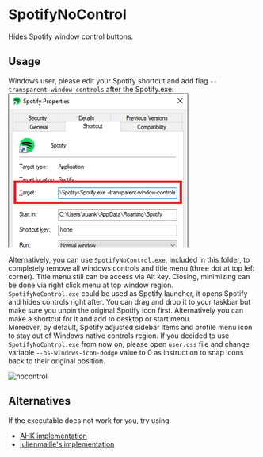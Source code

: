 # SpotifyNoControl

Hides Spotify window control buttons.

## Usage

Windows user, please edit your Spotify shortcut and add flag `--transparent-window-controls` after the Spotify.exe:
![instruction1](./windows-shortcut-instruction.png)

Alternatively, you can use `SpotifyNoControl.exe`, included in this folder, to completely remove all windows controls and title menu (three dot at top left corner). Title menu still can be access via Alt key. Closing, minimizing can be done via right click menu at top window region.\
`SpotifyNoControl.exe` could be used as Spotify launcher, it opens Spotify and hides controls right after. You can drag and drop it to your taskbar but make sure you unpin the original Spotify icon first. Alternatively you can make a shortcut for it and add to desktop or start menu.\
Moreover, by default, Spotify adjusted sidebar items and profile menu icon to stay out of Windows native controls region. If you decided to use `SpotifyNoControl.exe` from now on, please open `user.css` file and change variable `--os-windows-icon-dodge` value to 0 as instruction to snap icons back to their original position.

![nocontrol](https://i.imgur.com/qdZyv1t.png)

## Alternatives

If the executable does not work for you, try using

- [AHK implementation](https://github.com/SaifAqqad/AHK_SpotifyNoControl)
- [julienmaille's implementation](https://github.com/spicetify/spicetify-themes/raw/legacy/Dribbblish/SpotifyNoControl.exe)
